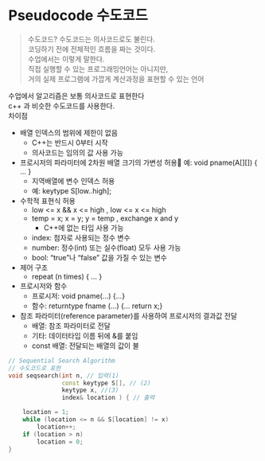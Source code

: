 # Pseudocode 수도코드
> 수도코드?
수도코드는 의사코드로도 불린다.  
코딩하기 전에 전체적인 흐름을 짜는 것이다.  
수업에서는 이렇게 말한다.   
> 직접 실행할 수 있는 프로그래밍언어는 아니지만,  
> 거의 실제 프로그램에 가깝게 계산과정을 표현할 수 있는 언어  

수업에서 알고리즘은 보통 의사코드로 표현한다  
c++ 과 비슷한 수도코드를 사용한다.  
차이점
- 배열 인덱스의 범위에 제한이 없음
    - C++는 반드시 0부터 시작
    - 의사코드는 임의의 값 사용 가능
- 프로시저의 파라미터에 2차원 배열 크기의 가변성 허용 예: void pname(A[][]) { … }
    - 지역배열에 변수 인덱스 허용
    - 예: keytype S[low..high];
- 수학적 표현식 허용
    - low <= x && x <= high , low <= x <= high
    - temp = x; x = y; y = temp , exchange x and y
        - C++에 없는 타입 사용 가능
    - index: 첨자로 사용되는 정수 변수
    - number: 정수(int) 또는 실수(float) 모두 사용 가능
    - bool: “true”나 “false” 값을 가질 수 있는 변수
- 제어 구조
    - repeat (n times) { … }
- 프로시저와 함수
    - 프로시저: void pname(…) {…}
    - 함수: returntype fname (…) {… return x;}
- 참조 파라미터(reference parameter)를 사용하여 프로시저의 결과값 전달
    - 배열: 참조 파라미터로 전달
    - 기타: 데이터타입 이름 뒤에 &를 붙임
    - const 배열: 전달되는 배열의 값이 불

```c++
// Sequential Search Algorithm 
// 수도코드로 표현
void seqsearch(int n, // 입력(1)
               const keytype S[], // (2)
               keytype x, //(3)
               index& location ) { // 출력

    location = 1;
    while (location <= n && S[location] != x)
        location++;
    if (location > n)
        location = 0;
}
```
